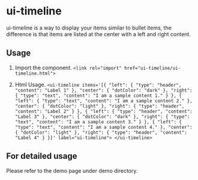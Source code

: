 # ui-timeline

  ui-timeline is a way to display your items similar to bullet items, the
  difference is that items are listed at the center with a left and right content.

## Usage

  1. Import the component.
  `<link rel="import" href="ui-timeline/ui-timeline.html">`

  2. Html Usage.
  `<ui-timeline
    items='[{
      "left":
        { "type": "header", "content": "Label 1" },
      "center":
        { "dotColor": "dark" },
      "right":
        { "type": "text", "content": "I am a sample content 1." }
      },
      {
      "left":
        { "type": "text", "content": "I am a sample content 2." },
      "center":
        { "dotColor": "light" },
      "right":
        { "type": "header", "content": "Label 2" }
      },
      {
      "left":
        { "type": "header", "content": "Label 3" },
      "center":
        { "dotColor": "dark" },
      "right":
        { "type": "text", "content": "I am a sample content 3." }
      },
      {
      "left":
        { "type": "text", "content": "I am a sample content 4." },
      "center":
        { "dotColor": "light" },
      "right":
        { "type": "header", "content": "Label 4" }
      }]'
    label="ui-timeline">
  </ui-timeline>`


## For detailed usage

  Please refer to the demo page under demo directory.

<!--
```
<custom-element-demo>
  <template>
    <link rel="import" href="ui-timeline.html">
    <ui-timeline
      items='[{
        "left":
          { "type": "header", "content": "Label 1" },
        "center":
          { "dotColor": "dark" },
        "right":
          { "type": "text", "content": "I am a sample content 1." }
        },
        {
        "left":
          { "type": "text", "content": "I am a sample content 2." },
        "center":
          { "dotColor": "light" },
        "right":
          { "type": "header", "content": "Label 2" }
        },
        {
        "left":
          { "type": "header", "content": "Label 3" },
        "center":
          { "dotColor": "dark" },
        "right":
          { "type": "text", "content": "I am a sample content 3." }
        },
        {
        "left":
          { "type": "text", "content": "I am a sample content 4." },
        "center":
          { "dotColor": "light" },
        "right":
          { "type": "header", "content": "Label 4" }
        }]'
      label="ui-timeline">
    </ui-timeline>
  </template>
</custom-element-demo>
```
-->
